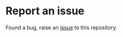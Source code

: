 #  Report an issue

Found a bug, raise an [issue](https://github.com/MojoAuth/bug-tracker/issues) to this repository.

